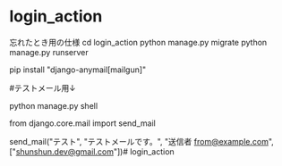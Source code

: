 # login_action
忘れたとき用の仕様
cd login_action
python manage.py migrate
python manage.py runserver

pip install "django-anymail[mailgun]"


#テストメール用↓

python manage.py shell

from django.core.mail import send_mail

send_mail("テスト", "テストメールです。", "送信者 <from@example.com>", ["shunshun.dev@gmail.com"])# login_action
